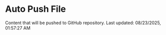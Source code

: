 # Auto Push File

Content that will be pushed to GitHub repository.
Last updated: 08/23/2025, 01:57:27 AM